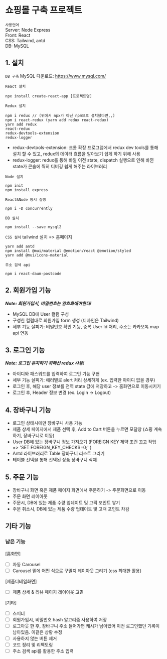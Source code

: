 # 쇼핑몰 구축 프로젝트

`사용언어` <br>
Server: Node Express <br>
Front: React <br>
CSS: Tailwind, antd <br>
DB: MySQL <br>

## 1. 설치

`DB 구축`
MySQL 다운로드: https://www.mysql.com/ 

`React 설치`
```
npx install create-react-app [프로젝트명]
```

`Redux 설치`
```
npm i redux // (위에서 npx가 아닌 npm으로 설치했다면,,)
npm i react-redux (yarn add redux react-redux)
yarn add redux 
react-redux 
redux-devtools-extension 
redux-logger 
```
* redux-devtools-extension: 크롬 확장 프로그램에서 redux dev tools를 통해 설치 할 수 있고, redux의 데이터 흐름을 알아보기 쉽게 하기 위해 사용
* redux-logger: redux를 통해 바뀔 이전 state, dispatch 실행으로 인해 바뀐 state가 콘솔에 찍혀 디버깅 쉽게 해주는 라이브러리

`Node 설치`
```
npm init
npm install express
```

`React&Node 동시 실행`
```
npm i -D concurrently
```

`DB 설치`
```
npm install --save mysql2
```

`CSS 설치`
tailwind 설치 => 홈페이지
```
yarn add antd
npm install @mui/material @emotion/react @emotion/styled
yarn add @mui/icons-material
```

`주소 검색 api`
```
npm i react-daum-postcode
```

## 2. 회원가입 기능 
**_Note: 회원가입시, 비밀번호는 암호화해야한다!_**
- MySQL DB에 User 컬럼 구성
- 구성한 컬럼대로 회원가입 form 생성 (디자인은 Tailwind)
- 세부 기능 살피기: 비밀번호 확인 기능, 중복 User Id 처리, 주소는 카카오톡 map api 연동

## 3. 로그인 기능
**_Note: 로그인 유지하기 위해선 redux 사용!_**
- 아이디와 패스워드를 입력하여 로그인 기능 구현
- 세부 기능 살피기: 에러별로 alert 처리 상세하게 (ex. 입력한 아이디 없을 경우)
- 로그인 후, 해당 user 정보를 전역 state 값에 저장하고 -> 홈화면으로 이동시키기
- 로그인 후, Header 정보 변경 (ex. Login -> Logout)

## 4. 장바구니 기능
- 로그인 상태시에만 장바구니 사용 가능
- 제품 상세 페이지에서 제품 선택 후, Add to Cart 버튼을 누르면 모달창 (쇼핑 계속하기, 장바구니로 이동)
- User DB에 있는 장바구니 정보 가져오기 (FOREIGN KEY 제약 조건 끄고 작업 => 'SET FOREIGN_KEY_CHECKS=0;' )
- Antd 라이브러리로 Table 장바구니 리스트 그리기
- 테이블 선택을 통해 선택된 상품 장바구니 삭제

## 5. 주문 기능
- 장바구니 화면 혹은 제품 페이지 화면에서 주문하기 -> 주문화면으로 이동
- 주문 화면 레이아웃
- 주문시, DB에 있는 제품 수량 업데이트 및 고객 포인트 쌓기
- 주문 취소시, DB에 있는 제품 수량 업데이트 및 고객 포인트 차감

## 기타 기능

### 남은 기능
[홈화면]
- [ ] 자동 Carousel
- [ ] Carousel 밑에 어떤 식으로 꾸밀지 레이아웃 그리기 (css 최대한 활용)

[제품디테일화면]
- [ ] 제품 상세 & 리뷰 페이지 레이아웃 고민

[기타]
- [ ] 스피너
- [ ] 회원가입시, 비밀번호 hash 알고리즘 사용하여 저장
- [ ] 로그아웃 한 후, 장바구니 주소 들어가면 캐시가 남아있어 이전 로그인했던 기록이 남아있음. 이같은 상황 수정
- [ ] 사용하지 않는 버튼 제거
- [ ] 코드 정리 및 리팩토링
- [ ] 주소 검색 api를 활용한 주소 입력
